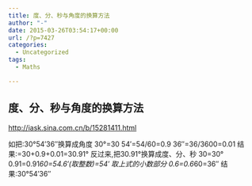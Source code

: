 ```yaml
---
title: 度、分、秒与角度的换算方法
author: "-"
date: 2015-03-26T03:54:17+00:00
url: /?p=7427
categories:
  - Uncategorized
tags:
  - Maths

---
```

## 度、分、秒与角度的换算方法
http://iask.sina.com.cn/b/15281411.html

如把:30°54′36″换算成角度 
30°=30 
54′=54/60=0.9 
36″=36/3600=0.01 
结果:=30+0.9+0.01=30.91° 
反过来,把30.91°换算成度、分、秒
30=30°
0.91=0.91*60=54.6′(取整数)=54′
取上式的小数部分
0.6=0.6*60=36″
结果:30°54′36″